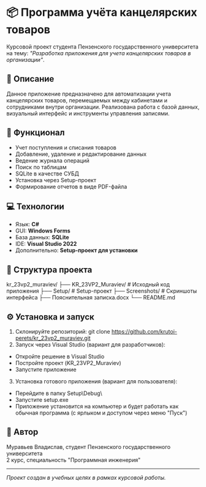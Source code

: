 # 📦 Программа учёта канцелярских товаров

Курсовой проект студента Пензенского государственного университета  
на тему: *"Разработка приложения для учета канцелярских товаров в организации"*.

## 📌 Описание

Данное приложение предназначено для автоматизации учета канцелярских товаров, перемещаемых между кабинетами и сотрудниками внутри организации. Реализована работа с базой данных, визуальный интерфейс и инструменты управления записями.

## 🧰 Функционал

- Учет поступления и списания товаров
- Добавление, удаление и редактирование данных
- Ведение журнала операций
- Поиск по таблицам
- SQLite в качестве СУБД
- Установка через Setup-проект
- Формирование отчетов в виде PDF-файла

## 💻 Технологии

- Язык: **C#**
- GUI: **Windows Forms**
- База данных: **SQLite**
- IDE: **Visual Studio 2022**
- Дополнительно: **Setup-проект для установки**

## 📂 Структура проекта

kr_23vp2_muraviev/
├── KR_23VP2_Muraviev/ # Исходный код приложения
├── Setup/ # Setup-проект
├── Screenshots/ # Скриншоты интерфейса
├── Пояснительная записка.docx
└── README.md

## ⚙️ Установка и запуск

1. Склонируйте репозиторий: git clone https://github.com/krutoi-perets/kr_23vp2_muraviev.git
2. Запуск через Visual Studio (вариант для разработчиков):
- Откройте решение в Visual Studio
- Постройте проект (KR_23VP2_Muraviev)
- Запустите приложение
3. Установка готового приложения (вариант для пользователя):
- Перейдите в папку Setup\Debug\
- Запустите setup.exe
- Приложение установится на компьютер и будет работать как обычная программа (с ярлыком и доступом через меню "Пуск")

## 👤 Автор

Муравьев Владислав, студент Пензенского государственного университета  
2 курс, специальность "Программная инженерия"

---

_Проект создан в учебных целях в рамках курсовой работы._
